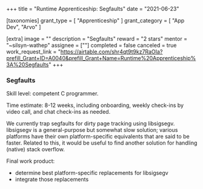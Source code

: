 +++
title = "Runtime Apprenticeship: Segfaults"
date = "2021-06-23"

[taxonomies]
grant_type = [ "Apprenticeship" ]
grant_category = [ "App Dev", "Arvo" ]

[extra]
image = ""
description = "Segfaults"
reward = "2 stars"
mentor = "~silsyn-wathep"
assignee = [""]
completed = false
canceled = true
work_request_link = "https://airtable.com/shr4qt9t9kz7RaOIa?prefill_Grant+ID=A0040&prefill_Grant+Name=Runtime%20Apprenticeship%3A%20Segfaults"
+++

### Segfaults

Skill level: competent C programmer.

Time estimate: 8-12 weeks, including onboarding, weekly check-ins by video call, and chat check-ins as needed.

We currently trap segfaults for dirty page tracking using libsigsegv. libsigsegv is a general-purpose but somewhat slow solution; various platforms have their own platform-specific equivalents that are said to be faster.
Related to this, it would be useful to find another solution for handling (native) stack overflow.

Final work product:

- determine best platform-specific replacements for libsigsegv
- integrate those replacements
